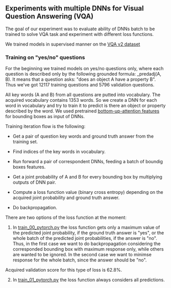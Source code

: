 ## Experiments with multiple DNNs for Visual Question Answering (VQA)

The goal of our experiment was to evaluate ability of DNNs batch to be trained to solve VQA task and experiment with different loss functions. 

We trained models in supervised manner on the [VQA v2 dataset](http://www.visualqa.org/download.html) 

### Training on "yes/no" questions

For the beginning we trained models on yes/no questions only, where each question is described only by the following grounded formula: _predadj(A, B).
It means that a question asks: "does an object A have a property B". Thus we've got 12117 training questions and 5796 validation questions.

All key words (A and B) from all questions are putted into vocabulary. The acquired vocabulary contains 1353 words. So we create a DNN for each word in vocabulary and try to train it to predict is there an object or property described by the word. We used pretrained [bottom-up-attention features](https://github.com/peteanderson80/bottom-up-attention) for bounding boxes as input of DNNs. 

Training iteration flow is the following:

* Get a pair of question key words and ground truth answer from the training set.

* Find indices of the key words in vocabulary.

* Run forward a pair of correspondent DNNs, feeding a batch of boundig boxes features. 

* Get a joint probability of A and B for every bounding box by multiplying outputs of DNN pair.

* Compute a loss function value (binary cross entropy) depending on the acquired joint probability and ground truth answer.

* Do backpropagation.

There are two options of the loss function at the moment:

1. In [train_00_pytorch.py](./train_00_pytorch.py) the loss function gets only a maximum value of the predicted joint probability, if the ground truth answer is "yes", or the whole batch of the predicted joint probabilities, if the answer is "no".  
Thus, in the first case we want to do backpropagation considering the corresponded bounding box with maximum response only, while others are wanted to be ignored. In the second case we want to minimse response for the whole batch, since the answer should be "no".

Acquired validation score for this type of loss is 62.8%.


2. In [train_01_pytorch.py](./train_01_pytorch.py) the loss function always considers all predictions. 





